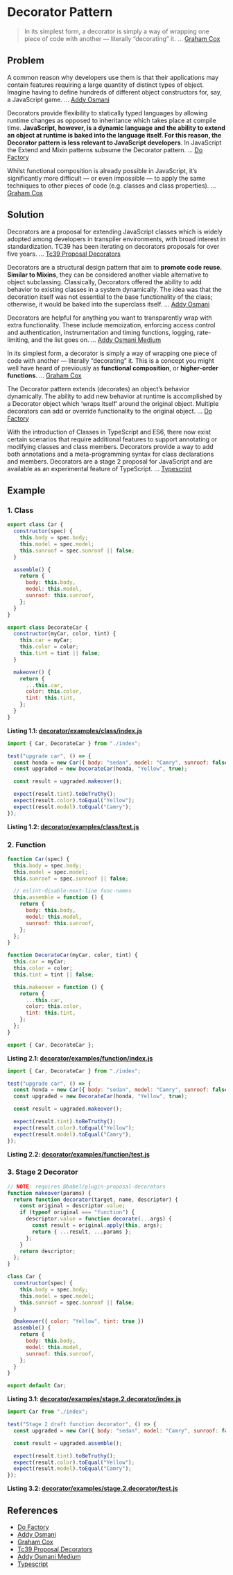 # Decorator Pattern
>In its simplest form, a decorator is simply a way of wrapping one piece of code with another — literally “decorating” it. ... [Graham Cox]

## Problem

A common reason why developers use them is that their applications may contain features requiring a large quantity of distinct types of object. Imagine having to define hundreds of different object constructors for, say, a JavaScript game. ... [Addy Osmani]

Decorators provide flexibility to statically typed languages by allowing runtime changes as opposed to inheritance which takes place at compile time. **JavaScript, however, is a dynamic language and the ability to extend an object at runtime is baked into the language itself.  For this reason, the Decorator pattern is less relevant to JavaScript developers**. In JavaScript the Extend and Mixin patterns subsume the Decorator pattern. ... [Do Factory]

Whilst functional composition is already possible in JavaScript, it’s significantly more difficult — or even impossible — to apply the same techniques to other pieces of code (e.g. classes and class properties). ... [Graham Cox]

## Solution

Decorators are a proposal for extending JavaScript classes which is widely adopted among developers in transpiler environments, with broad interest in standardization. TC39 has been iterating on decorators proposals for over five years. ... [Tc39 Proposal Decorators]

Decorators are a structural design pattern that aim to **promote code reuse. Similar to Mixins**, they can be considered another viable alternative to object subclassing. Classically, Decorators offered the ability to add behavior to existing classes in a system dynamically. The idea was that the decoration itself was not essential to the base functionality of the class; otherwise, it would be baked into the superclass itself. ... [Addy Osmani]

Decorators are helpful for anything you want to transparently wrap with extra functionality. These include memoization, enforcing access control and authentication, instrumentation and timing functions, logging, rate-limiting, and the list goes on. ... [Addy Osmani Medium]

In its simplest form, a decorator is simply a way of wrapping one piece of code with another — literally “decorating” it. This is a concept you might well have heard of previously as **functional composition**, or **higher-order functions**. ... [Graham Cox]

The Decorator pattern extends (decorates) an object’s behavior dynamically. The ability to add new behavior at runtime is accomplished by a Decorator object which ‘wraps itself’ around the original object. Multiple decorators can add or override functionality to the original object. ... [Do Factory]

With the introduction of Classes in TypeScript and ES6, there now exist certain scenarios that require additional features to support annotating or modifying classes and class members. Decorators provide a way to add both annotations and a meta-programming syntax for class declarations and members. Decorators are a stage 2 proposal for JavaScript and are available as an experimental feature of TypeScript. ... [Typescript]

## Example

### 1. Class
```javascript
export class Car {
  constructor(spec) {
    this.body = spec.body;
    this.model = spec.model;
    this.sunroof = spec.sunroof || false;
  }

  assemble() {
    return {
      body: this.body,
      model: this.model,
      sunroof: this.sunroof,
    };
  }
}

export class DecorateCar {
  constructor(myCar, color, tint) {
    this.car = myCar;
    this.color = color;
    this.tint = tint || false;
  }

  makeover() {
    return {
      ...this.car,
      color: this.color,
      tint: this.tint,
    };
  }
}

```
__Listing 1.1: [decorator/examples/class/index.js](https://github.com/patternsandbox/javascript/blob/main/patterns/decorator/examples/class/index.js)__
```javascript
import { Car, DecorateCar } from "./index";

test("upgrade car", () => {
  const honda = new Car({ body: "sedan", model: "Camry", sunroof: false });
  const upgraded = new DecorateCar(honda, "Yellow", true);

  const result = upgraded.makeover();

  expect(result.tint).toBeTruthy();
  expect(result.color).toEqual("Yellow");
  expect(result.model).toEqual("Camry");
});

```
__Listing 1.2: [decorator/examples/class/test.js](https://github.com/patternsandbox/javascript/blob/main/patterns/decorator/examples/class/test.js)__

### 2. Function
```javascript
function Car(spec) {
  this.body = spec.body;
  this.model = spec.model;
  this.sunroof = spec.sunroof || false;

  // eslint-disable-next-line func-names
  this.assemble = function () {
    return {
      body: this.body,
      model: this.model,
      sunroof: this.sunroof,
    };
  };
}

function DecorateCar(myCar, color, tint) {
  this.car = myCar;
  this.color = color;
  this.tint = tint || false;

  this.makeover = function () {
    return {
      ...this.car,
      color: this.color,
      tint: this.tint,
    };
  };
}

export { Car, DecorateCar };

```
__Listing 2.1: [decorator/examples/function/index.js](https://github.com/patternsandbox/javascript/blob/main/patterns/decorator/examples/function/index.js)__
```javascript
import { Car, DecorateCar } from "./index";

test("upgrade car", () => {
  const honda = new Car({ body: "sedan", model: "Camry", sunroof: false });
  const upgraded = new DecorateCar(honda, "Yellow", true);

  const result = upgraded.makeover();

  expect(result.tint).toBeTruthy();
  expect(result.color).toEqual("Yellow");
  expect(result.model).toEqual("Camry");
});

```
__Listing 2.2: [decorator/examples/function/test.js](https://github.com/patternsandbox/javascript/blob/main/patterns/decorator/examples/function/test.js)__

### 3. Stage 2 Decorator
```javascript
// NOTE: requires @babel/plugin-proposal-decorators
function makeover(params) {
  return function decorator(target, name, descriptor) {
    const original = descriptor.value;
    if (typeof original === "function") {
      descriptor.value = function decorate(...args) {
        const result = original.apply(this, args);
        return { ...result, ...params };
      };
    }
    return descriptor;
  };
}

class Car {
  constructor(spec) {
    this.body = spec.body;
    this.model = spec.model;
    this.sunroof = spec.sunroof || false;
  }

  @makeover({ color: "Yellow", tint: true })
  assemble() {
    return {
      body: this.body,
      model: this.model,
      sunroof: this.sunroof,
    };
  }
}

export default Car;

```
__Listing 3.1: [decorator/examples/stage.2.decorator/index.js](https://github.com/patternsandbox/javascript/blob/main/patterns/decorator/examples/stage.2.decorator/index.js)__
```javascript
import Car from "./index";

test("Stage 2 draft function decorator", () => {
  const upgraded = new Car({ body: "sedan", model: "Camry", sunroof: false });

  const result = upgraded.assemble();

  expect(result.tint).toBeTruthy();
  expect(result.color).toEqual("Yellow");
  expect(result.model).toEqual("Camry");
});

```
__Listing 3.2: [decorator/examples/stage.2.decorator/test.js](https://github.com/patternsandbox/javascript/blob/main/patterns/decorator/examples/stage.2.decorator/test.js)__

## References
- [Do Factory]
- [Addy Osmani]
- [Graham Cox]
- [Tc39 Proposal Decorators]
- [Addy Osmani Medium]
- [Typescript]

[Do Factory]: https://www.dofactory.com/javascript/design-patterns/decorator
[Addy Osmani]: https://addyosmani.com/resources/essentialjsdesignpatterns/book/
[Graham Cox]: https://www.sitepoint.com/javascript-decorators-what-they-are/
[Tc39 Proposal Decorators]: https://github.com/tc39/proposal-decorators
[Addy Osmani Medium]: https://medium.com/google-developers/exploring-es7-decorators-76ecb65fb841
[Typescript]: https://www.typescriptlang.org/docs/handbook/decorators.html

